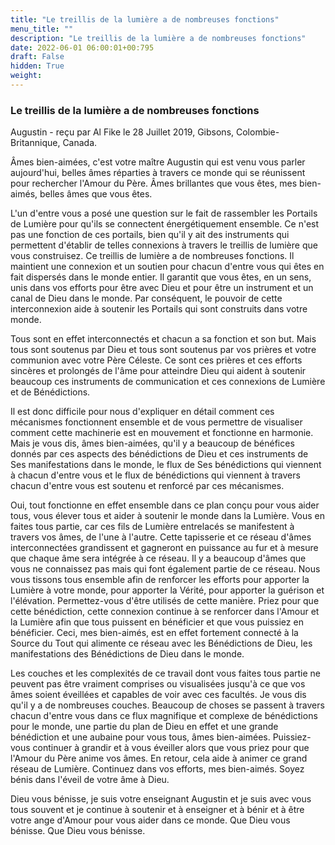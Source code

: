 ```yaml
---
title: "Le treillis de la lumière a de nombreuses fonctions"
menu_title: ""
description: "Le treillis de la lumière a de nombreuses fonctions"
date: 2022-06-01 06:00:01+00:795
draft: False
hidden: True
weight:
---
```

### Le treillis de la lumière a de nombreuses fonctions

Augustin - reçu par Al Fike le 28 Juillet 2019, Gibsons, Colombie-Britannique, Canada.

Âmes bien-aimées, c'est votre maître Augustin qui est venu vous parler aujourd'hui, belles âmes réparties à travers ce monde qui se réunissent pour rechercher l'Amour du Père. Âmes brillantes que vous êtes, mes bien-aimés, belles âmes que vous êtes.

L'un d'entre vous a posé une question sur le fait de rassembler les Portails de Lumière pour qu'ils se connectent énergétiquement ensemble. Ce n'est pas une fonction de ces portails, bien qu'il y ait des instruments qui permettent d'établir de telles connexions à travers le treillis de lumière que vous construisez. Ce treillis de lumière a de nombreuses fonctions. Il maintient une connexion et un soutien pour chacun d'entre vous qui êtes en fait dispersés dans le monde entier. Il garantit que vous êtes, en un sens, unis dans vos efforts pour être avec Dieu et pour être un instrument et un canal de Dieu dans le monde. Par conséquent, le pouvoir de cette interconnexion aide à soutenir les Portails qui sont construits dans votre monde.

Tous sont en effet interconnectés et chacun a sa fonction et son but. Mais tous sont soutenus par Dieu et tous sont soutenus par vos prières et votre communion avec votre Père Céleste. Ce sont ces prières et ces efforts sincères et prolongés de l'âme pour atteindre Dieu qui aident à soutenir beaucoup ces instruments de communication et ces connexions de Lumière et de Bénédictions.

Il est donc difficile pour nous d'expliquer en détail comment ces mécanismes fonctionnent ensemble et de vous permettre de visualiser comment cette machinerie est en mouvement et fonctionne en harmonie. Mais je vous dis, âmes bien-aimées, qu'il y a beaucoup de bénéfices donnés par ces aspects des bénédictions de Dieu et ces instruments de Ses manifestations dans le monde, le flux de Ses bénédictions qui viennent à chacun d'entre vous et le flux de bénédictions qui viennent à travers chacun d'entre vous est soutenu et renforcé par ces mécanismes.

Oui, tout fonctionne en effet ensemble dans ce plan conçu pour vous aider tous, vous élever tous et aider à soutenir le monde dans la Lumière. Vous en faites tous partie, car ces fils de Lumière entrelacés se manifestent à travers vos âmes, de l'une à l'autre. Cette tapisserie et ce réseau d'âmes interconnectées grandissent et gagneront en puissance au fur et à mesure que chaque âme sera intégrée à ce réseau. Il y a beaucoup d'âmes que vous ne connaissez pas mais qui font également partie de ce réseau. Nous vous tissons tous ensemble afin de renforcer les efforts pour apporter la Lumière à votre monde, pour apporter la Vérité, pour apporter la guérison et l'élévation. Permettez-vous d'être utilisés de cette manière. Priez pour que cette bénédiction, cette connexion continue à se renforcer dans l'Amour et la Lumière afin que tous puissent en bénéficier et que vous puissiez en bénéficier. Ceci, mes bien-aimés, est en effet fortement connecté à la Source du Tout qui alimente ce réseau avec les Bénédictions de Dieu, les manifestations des Bénédictions de Dieu dans le monde.

Les couches et les complexités de ce travail dont vous faites tous partie ne peuvent pas être vraiment comprises ou visualisées jusqu'à ce que vos âmes soient éveillées et capables de voir avec ces facultés. Je vous dis qu'il y a de nombreuses couches. Beaucoup de choses se passent à travers chacun d'entre vous dans ce flux magnifique et complexe de bénédictions pour le monde, une partie du plan de Dieu en effet et une grande bénédiction et une aubaine pour vous tous, âmes bien-aimées. Puissiez-vous continuer à grandir et à vous éveiller alors que vous priez pour que l'Amour du Père anime vos âmes. En retour, cela aide à animer ce grand réseau de Lumière. Continuez dans vos efforts, mes bien-aimés. Soyez bénis dans l'éveil de votre âme à Dieu.

Dieu vous bénisse, je suis votre enseignant Augustin et je suis avec vous tous souvent et je continue à soutenir et à enseigner et à bénir et à être votre ange d'Amour pour vous aider dans ce monde. Que Dieu vous bénisse. Que Dieu vous bénisse.

